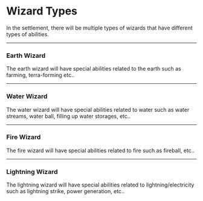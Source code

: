 # Wizard Types

In the settlement, there will be multiple types of wizards that have different types of abilities.

---

### Earth Wizard

The earth wizard will have special abilities related to the earth such as farming, terra-forming etc..

---

### Water Wizard

The water wizard will have special abilities related to water such as water streams, water ball, filling up water storages, etc..

---

### Fire Wizard

The fire wizard will have special abilities related to fire such as fireball, etc..

---

### Lightning Wizard

The lightning wizard will have special abilities related to lightning/electricity such as lightning strike, power generation, etc..